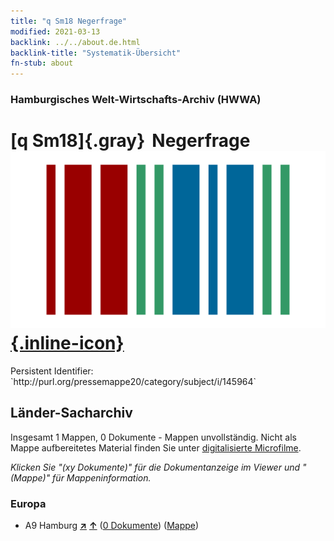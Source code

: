 ```yaml
---
title: "q Sm18 Negerfrage"
modified: 2021-03-13
backlink: ../../about.de.html
backlink-title: "Systematik-Übersicht"
fn-stub: about
---
```


### Hamburgisches Welt-Wirtschafts-Archiv (HWWA)

# [q Sm18]{.gray}&#8201; Negerfrage &#160; [![Wikidata](/images/Wikidata-logo.svg "Wikidata"){.inline-icon}](http://www.wikidata.org/entity/Q104711391)

<div class="hint">Persistent Identifier: `http://purl.org/pressemappe20/category/subject/i/145964`</div>







## Länder-Sacharchiv




Insgesamt 1 Mappen, 0 Dokumente - Mappen unvollständig.
Nicht als Mappe aufbereitetes Material finden Sie unter [digitalisierte Microfilme](/film/h1_sh.de.html).

_Klicken Sie "(xy Dokumente)" für die Dokumentanzeige im Viewer und "(Mappe)" für Mappeninformation._




### Europa

- A9 Hamburg [**&nearr;**](../../../geo/i/140905/about.de.html "Hamburg (alle Mappen)") [**&uarr;**](../../../geo/about.de.html#A9 "Ländersystematik") (<a href="https://pm20.zbw.eu/iiifview/folder/sh/140905,145964" title="über: Hamburg : Negerfrage" target="_blank">0 Dokumente</a>) ([Mappe](../../../../folder/sh/1409xx/140905/1459xx/145964/about.de.html))








